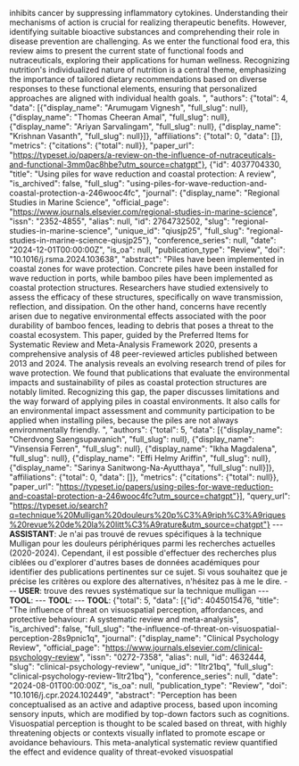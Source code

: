 inhibits cancer by suppressing inflammatory cytokines. Understanding their mechanisms of action is crucial for realizing therapeutic benefits. However, identifying suitable bioactive substances and comprehending their role in disease prevention are challenging. As we enter the functional food era, this review aims to present the current state of functional foods and nutraceuticals, exploring their applications for human wellness. Recognizing nutrition's individualized nature of nutrition is a central theme, emphasizing the importance of tailored dietary recommendations based on diverse responses to these functional elements, ensuring that personalized approaches are aligned with individual health goals. ", "authors": {"total": 4, "data": [{"display_name": "Arumugam Vignesh", "full_slug": null}, {"display_name": "Thomas Cheeran Amal", "full_slug": null}, {"display_name": "Ariyan Sarvalingam", "full_slug": null}, {"display_name": "Krishnan Vasanth", "full_slug": null}]}, "affiliations": {"total": 0, "data": []}, "metrics": {"citations": {"total": null}}, "paper_url": "https://typeset.io/papers/a-review-on-the-influence-of-nutraceuticals-and-functional-3mm0ac8hbe?utm_source=chatgpt"}, {"id": 4037704330, "title": "Using piles for wave reduction and coastal protection: A review", "is_archived": false, "full_slug": "using-piles-for-wave-reduction-and-coastal-protection-a-246wooc4fc", "journal": {"display_name": "Regional Studies in Marine Science", "official_page": "https://www.journals.elsevier.com/regional-studies-in-marine-science", "issn": "2352-4855", "alias": null, "id": 2764732502, "slug": "regional-studies-in-marine-science", "unique_id": "qiusjp25", "full_slug": "regional-studies-in-marine-science-qiusjp25"}, "conference_series": null, "date": "2024-12-01T00:00:00Z", "is_oa": null, "publication_type": "Review", "doi": "10.1016/j.rsma.2024.103638", "abstract": "Piles have been implemented in coastal zones for wave protection. Concrete piles have been installed for wave reduction in ports, while bamboo piles have been implemented as coastal protection structures. Researchers have studied extensively to assess the efficacy of these structures, specifically on wave transmission, reflection, and dissipation. On the other hand, concerns have recently arisen due to negative environmental effects associated with the poor durability of bamboo fences, leading to debris that poses a threat to the coastal ecosystem. This paper, guided by the Preferred Items for Systematic Review and Meta-Analysis Framework 2020, presents a comprehensive analysis of 48 peer-reviewed articles published between 2013 and 2024. The analysis reveals an evolving research trend of piles for wave protection. We found that publications that evaluate the environmental impacts and sustainability of piles as coastal protection structures are notably limited. Recognizing this gap, the paper discusses limitations and the way forward of applying piles in coastal environments. It also calls for an environmental impact assessment and community participation to be applied when installing piles, because the piles are not always environmentally friendly. ", "authors": {"total": 5, "data": [{"display_name": "Cherdvong Saengsupavanich", "full_slug": null}, {"display_name": "Vinsensia Ferren", "full_slug": null}, {"display_name": "Ikha Magdalena", "full_slug": null}, {"display_name": "Effi Helmy Ariffin", "full_slug": null}, {"display_name": "Sarinya Sanitwong-Na-Ayutthaya", "full_slug": null}]}, "affiliations": {"total": 0, "data": []}, "metrics": {"citations": {"total": null}}, "paper_url": "https://typeset.io/papers/using-piles-for-wave-reduction-and-coastal-protection-a-246wooc4fc?utm_source=chatgpt"}], "query_url": "https://typeset.io/search?q=technique%20Mulligan%20douleurs%20p%C3%A9riph%C3%A9riques%20revue%20de%20la%20litt%C3%A9rature&utm_source=chatgpt"} --- **ASSISTANT**: Je n'ai pas trouvé de revues spécifiques à la technique Mulligan pour les douleurs périphériques parmi les recherches actuelles (2020-2024). Cependant, il est possible d'effectuer des recherches plus ciblées ou d'explorer d'autres bases de données académiques pour identifier des publications pertinentes sur ce sujet. Si vous souhaitez que je précise les critères ou explore des alternatives, n'hésitez pas à me le dire. --- **USER**: trouve des revues systématique sur la technique mulligan --- **TOOL**: --- **TOOL**: --- **TOOL**: {"total": 5, "data": [{"id": 4045015476, "title": "The influence of threat on visuospatial perception, affordances, and protective behaviour: A systematic review and meta-analysis", "is_archived": false, "full_slug": "the-influence-of-threat-on-visuospatial-perception-28s9pnic1q", "journal": {"display_name": "Clinical Psychology Review", "official_page": "https://www.journals.elsevier.com/clinical-psychology-review", "issn": "0272-7358", "alias": null, "id": 4632444, "slug": "clinical-psychology-review", "unique_id": "1ltr21bq", "full_slug": "clinical-psychology-review-1ltr21bq"}, "conference_series": null, "date": "2024-08-01T00:00:00Z", "is_oa": null, "publication_type": "Review", "doi": "10.1016/j.cpr.2024.102449", "abstract": "Perception has been conceptualised as an active and adaptive process, based upon incoming sensory inputs, which are modified by top-down factors such as cognitions. Visuospatial perception is thought to be scaled based on threat, with highly threatening objects or contexts visually inflated to promote escape or avoidance behaviours. This meta-analytical systematic review quantified the effect and evidence quality of threat-evoked visuospatial
